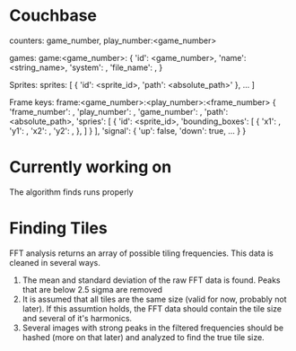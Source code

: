 # Couchbase 

counters:
    game_number,
    play_number:<game_number>

games: game:<game_number>: {
    'id': <game_number>,
    'name': <string_name>,
    'system': <system>,
    'file_name': <path>,
}

Sprites: sprites:<game> [
    {
        'id': <sprite_id>,
        'path': <absolute_path>'
    }, ...
]

Frame keys: frame:<game_number>:<play_number>:<frame_number> {
    'frame_number': <int>,
    'play_number': <int>,
    'game_number': <int>,
    'path': <absolute_path>,
    'spries': [
        {
            'id': <sprite_id>,
            'bounding_boxes': [
                {
                    'x1': <int>,
                    'y1': <int>,
                    'x2': <int>,
                    'y2': <int>,
                },
            ]
        }
    ],
    'signal': {
        'up': false,
        'down': true,
        ...
    }
}


# Currently working on
The algorithm finds runs properly


# Finding Tiles
FFT analysis returns an array of possible tiling frequencies. This data is cleaned in several ways.
1. The mean and standard deviation of the raw FFT data is found. Peaks that are below 2.5 sigma are removed
2. It is assumed that all tiles are the same size (valid for now, probably not later). If this assumtion holds, the FFT data should contain the tile size and several of it's harmonics.
3. Several images with strong peaks in the filtered frequencies should be hashed (more on that later) and analyzed to find the true tile size.
